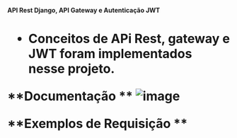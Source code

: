 **API Rest Django, API Gateway e Autenticação JWT <h1>**
* Conceitos de APi Rest, gateway e JWT foram implementados nesse projeto.

**Documentação **
![image](https://github.com/viniciusmegiato/Django-Api/assets/82332528/204d3b97-bf3a-4152-ac89-a3626d6c73d9)

**Exemplos de Requisição **
